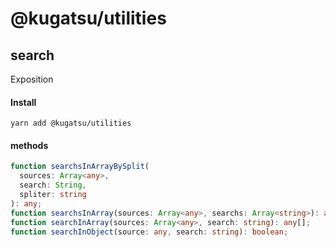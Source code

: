 # @kugatsu/utilities

## search

Exposition

#### Install

```shell
yarn add @kugatsu/utilities
```

#### methods

```ts
function searchsInArrayBySplit(
  sources: Array<any>,
  search: String,
  spliter: string
): any;
function searchsInArray(sources: Array<any>, searchs: Array<string>): any;
function searchInArray(sources: Array<any>, search: string): any[];
function searchInObject(source: any, search: string): boolean;
```
